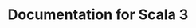 ---
layout: inner-page-documentation
title: Documentation for Scala 3
language: ja
namespace: root
scala3: true
discourse: true
# Content masthead links
more-resources-label: More Resources
sections:

  - title: "First steps"
    links:
      - title: "Scala 3 の新機能"
        description: "Scala 3 で追加されたさまざまな新機能の概要"
        icon: "fa fa-star"
        link: /ja/scala3/new-in-scala3.html
      - title: "入門"
        description: "あなたのコンピューターにScala 3 をインストールしてScalaコードを書きはじめよう!"
        icon: "fa fa-rocket"
        link: /ja/scala3/getting-started.html
      - title: "Scala 3 Book"
        description: "主要な言語仕様のイントロダクションをオンラインブックで読む"
        icon: "fa fa-book"
        link: ja/scala3/book/introduction.html
  - title: "More detailed information"
    links:
      - title: "Migration Guide"
        description: "Scala 2 からScala 3 へ移行するためのガイド"
        icon: "fa fa-suitcase"
        link: https://scalacenter.github.io/scala-3-migration-guide/
      - title: "Guides"
        description: "Scala3の言語仕様からピックアップして解説"
        icon: "fa fa-map"
        link: /ja/scala3/guides.html
      - title: "API"
        description: "Scala 3 の全バージョンのAPIドキュメント"
        icon: "fa fa-file-text"
        link: https://dotty.epfl.ch/api/index.html
      - title: "Language Reference"
        description: "Scala 3 の言語使用"
        icon: "fa fa-book"
        link: https://dotty.epfl.ch/docs/reference/overview.html
---